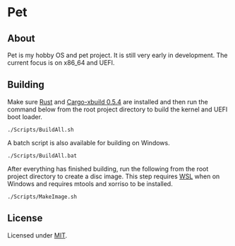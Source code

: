 # Pet

## About
Pet is my hobby OS and pet project. It is still very early in development. The current focus is on x86_64 and UEFI.

## Building
Make sure [Rust](https://www.rust-lang.org/tools/install) and [Cargo-xbuild 0.5.4](https://github.com/rust-osdev/cargo-xbuild) are installed and then run the command below from the root project directory to build the kernel and UEFI boot loader.
```
./Scripts/BuildAll.sh
```
A batch script is also available for building on Windows.
```
./Scripts/BuildAll.bat
```
After everything has finished building, run the following from the root project directory to create a disc image. This step requires [WSL](https://docs.microsoft.com/en-us/windows/wsl/install-win10) when on Windows and requires mtools and xorriso to be installed.
```
./Scripts/MakeImage.sh
```

## License
Licensed under [MIT](LICENSE).